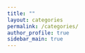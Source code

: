 ```yaml
---
title: ""
layout: categories
permalink: /categories/
author_profile: true
sidebar_main: true
---
```

